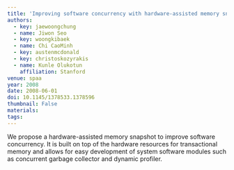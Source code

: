 ```yaml
---
title: 'Improving software concurrency with hardware-assisted memory snapshot'
authors:
  - key: jaewoongchung
  - name: Jiwon Seo
  - key: woongkibaek
  - name: Chi CaoMinh
  - key: austenmcdonald
  - key: christoskozyrakis
  - name: Kunle Olukotun
    affiliation: Stanford
venue: spaa
year: 2008
date: 2008-06-01
doi: 10.1145/1378533.1378596
thumbnail: False
materials:
tags:
---
```

We propose a hardware-assisted memory snapshot to improve software concurrency. It is built on top of the hardware resources for transactional memory and allows for easy development of system software modules such as concurrent garbage collector and dynamic profiler.
